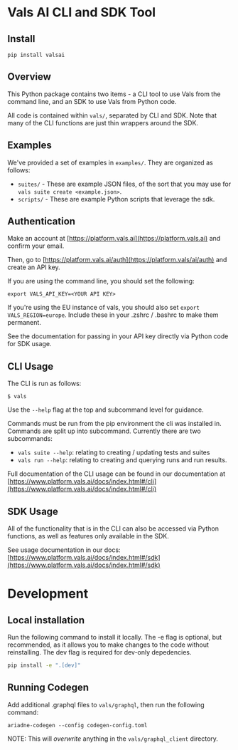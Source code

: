 # Vals AI CLI and SDK Tool

## Install

```
pip install valsai
```

## Overview

This Python package contains two items - a CLI tool to use Vals from the command line, and an SDK to
use Vals from Python code.

All code is contained within `vals/`, separated by CLI and SDK. Note that many of the CLI functions
are just thin wrappers around the SDK.

## Examples

We've provided a set of examples in `examples/`. They are organized as follows:

- `suites/` - These are example JSON files, of the sort that you may use for `vals suite create <example.json>`.
- `scripts/` - These are example Python scripts that leverage the sdk.

## Authentication

Make an account at [https://platform.vals.ai](https://platform.vals.ai) and confirm your email.

Then, go to [https://platform.vals.ai/auth](https://platform.vals/ai/auth) and create an API key.

If you are using the command line, you should set the following:

```
export VALS_API_KEY=<YOUR API KEY>
```

If you're using the EU instance of vals, you should also set `export VALS_REGION=europe`. Include these in your .zshrc / .bashrc to make them permanent.

See the documentation for passing in your API key directly via Python code for SDK usage.

## CLI Usage

The CLI is run as follows:

```
$ vals
```

Use the `--help` flag at the top and subcommand level for guidance.

Commands must be run from the pip environment the cli was installed in. Commands are split up into subcommand. Currently there are two subcommands:

- `vals suite --help`: relating to creating / updating tests and suites
- `vals run --help`: relating to creating and querying runs and run results.

Full documentation of the CLI usage can be found in our documentation at [https://www.platform.vals.ai/docs/index.html#/cli](https://www.platform.vals.ai/docs/index.html#/cli)

## SDK Usage

All of the functionality that is in the CLI can also be accessed via Python functions,
as well as features only available in the SDK.

See usage documentation in our docs: [https://www.platform.vals.ai/docs/index.html#/sdk](https://www.platform.vals.ai/docs/index.html#/sdk)

# Development

## Local installation

Run the following command to install it locally. The -e flag is optional, but recommended, as it allows you to make changes to the code without reinstalling. The dev flag is required for dev-only depedencies.

```bash
pip install -e ".[dev]"
```

## Running Codegen

Add additional .graphql files to `vals/graphql`, then run the following command:

```
ariadne-codegen --config codegen-config.toml
```

NOTE: This will _overwrite_ anything in the `vals/graphql_client` directory.
